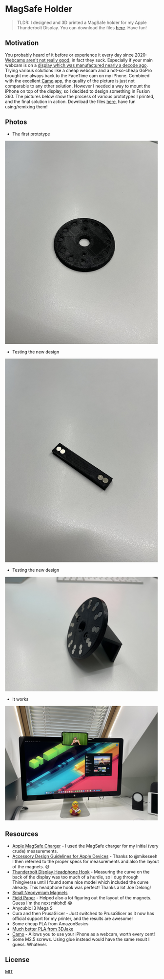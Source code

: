 # MagSafe Holder

> TLDR: I designed and 3D printed a MagSafe holder for my Apple Thunderbolt Display. You can download the files [here](./models/). Have fun!

## Motivation

You probably heard of it before or experience it every day since 2020: [Webcams aren't not really good](https://reincubate.com/support/how-to/why-are-webcams-bad), in fact they suck. Especially if your main webcam is on a [display which was manufactured nearly a decode ago](https://en.wikipedia.org/wiki/Apple_Thunderbolt_Display#Technical_specifications). Trying various solutions like a cheap webcam and a not-so-cheap GoPro brought me always back to the FaceTime cam on my iPhone. Combined with the excellent [Camo](https://reincubate.com/camo/) app, the quality of the picture is just not comparable to any other solution. However I needed a way to mount the iPhone on top of the display, so I decided to design something in Fusion 360. The pictures below show the process of various prototypes I printed, and the final solution in action. Download the files [here](./models/), have fun using/remixing them!

## Photos

- The first prototype

<img src="./photos/first_prototype.jpg" width="500">

- Testing the new design

<img src="./photos/testing_new_design.jpg" width="500">

- Testing the new design

<img src="./photos/final_print.jpg" width="500">

- It works

<img src="./photos/usage.jpg" width="500">

## Resources

- [Apple MagSafe Charger](https://www.apple.com/shop/product/MHXH3AM/A/magsafe-charger) - I used the MagSafe charger for my initial (very crude) measurements.
- [Accessory Design
Guidelines for Apple
Devices](https://developer.apple.com/accessories/Accessory-Design-Guidelines.pdf) - Thanks to @mikeseeh I then referred to the proper specs for measurements and also the layout of the magnets. 😅
- [Thunderbolt Display Headphone Hook](https://www.thingiverse.com/thing:453561) - Measuring the curve on the back of the display was too much of a hurdle, so I dug through Thingiverse until I found some nice model which included the curve already. This headphone hook was perfect! Thanks a lot Joe Delong!
- [Small Neodymium Magnets](https://www.amazon.de/-/en/gp/product/B082R64C9N)
- [Field Paper](https://www.amazon.de/-/en/gp/product/B003N1LZXO) - Helped also a lot figuring out the layout of the magnets. Guess I'm the next mkbhd! 😂
- Anycubic i3 Mega S
- Cura and then PrusaSlicer - Just switched to PrusaSlicer as it now has official support for my printer, and the results are awesome!
- Some cheap PLA from AmazonBasics
- [Much better PLA from 3DJake](https://www.3djake.at/3djake/ecopla-schwarz)
- [Camo](https://reincubate.com/camo/) - Allows you to use your iPhone as a webcam, worth every cent!
- Some M2.5 screws. Using glue instead would have the same result I guess. Whatever.

## License

[MIT](./LICENSE)
